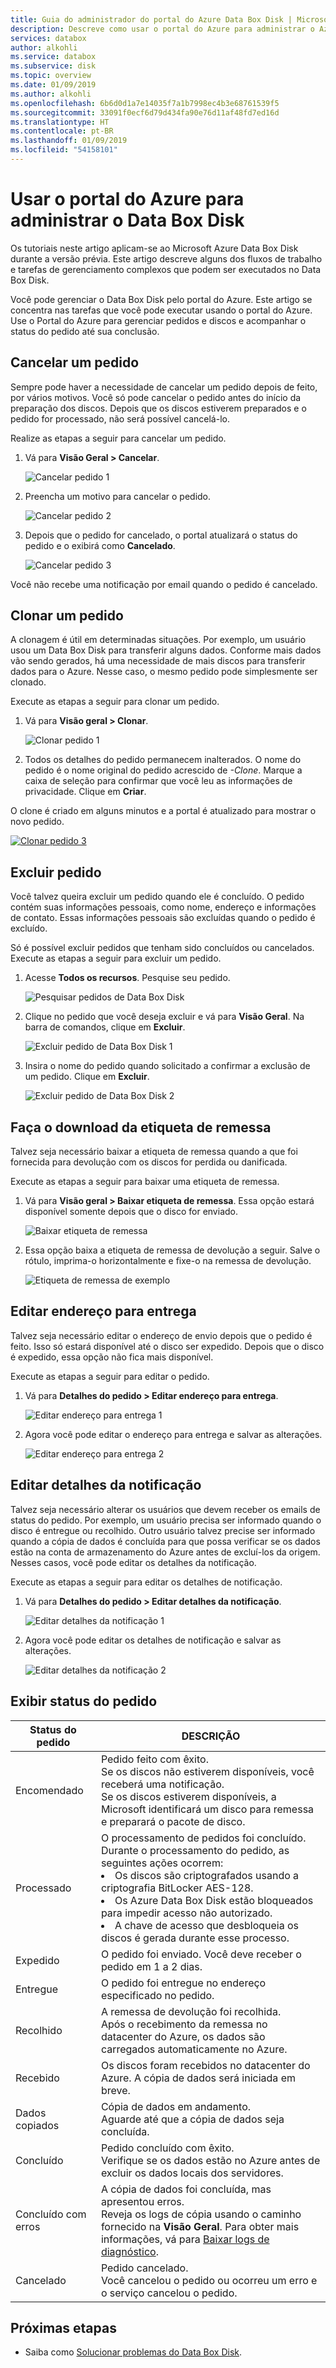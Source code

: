 ```yaml
---
title: Guia do administrador do portal do Azure Data Box Disk | Microsoft Docs
description: Descreve como usar o portal do Azure para administrar o Azure Data Box.
services: databox
author: alkohli
ms.service: databox
ms.subservice: disk
ms.topic: overview
ms.date: 01/09/2019
ms.author: alkohli
ms.openlocfilehash: 6b6d0d1a7e14035f7a1b7998ec4b3e68761539f5
ms.sourcegitcommit: 33091f0ecf6d79d434fa90e76d11af48fd7ed16d
ms.translationtype: HT
ms.contentlocale: pt-BR
ms.lasthandoff: 01/09/2019
ms.locfileid: "54158101"
---
```

# <a name="use-azure-portal-to-administer-your-data-box-disk"></a>Usar o portal do Azure para administrar o Data Box Disk

Os tutoriais neste artigo aplicam-se ao Microsoft Azure Data Box Disk durante a versão prévia. Este artigo descreve alguns dos fluxos de trabalho e tarefas de gerenciamento complexos que podem ser executados no Data Box Disk. 

Você pode gerenciar o Data Box Disk pelo portal do Azure. Este artigo se concentra nas tarefas que você pode executar usando o portal do Azure. Use o Portal do Azure para gerenciar pedidos e discos e acompanhar o status do pedido até sua conclusão.

## <a name="cancel-an-order"></a>Cancelar um pedido

Sempre pode haver a necessidade de cancelar um pedido depois de feito, por vários motivos. Você só pode cancelar o pedido antes do início da preparação dos discos. Depois que os discos estiverem preparados e o pedido for processado, não será possível cancelá-lo. 

Realize as etapas a seguir para cancelar um pedido.

1.  Vá para **Visão Geral > Cancelar**. 

    ![Cancelar pedido 1](media/data-box-portal-ui-admin/cancel-order1.png)

2.  Preencha um motivo para cancelar o pedido.  

    ![Cancelar pedido 2](media/data-box-portal-ui-admin/cancel-order2.png)

3.  Depois que o pedido for cancelado, o portal atualizará o status do pedido e o exibirá como **Cancelado**.

    ![Cancelar pedido 3](media/data-box-portal-ui-admin/cancel-order3.png)

Você não recebe uma notificação por email quando o pedido é cancelado.

## <a name="clone-an-order"></a>Clonar um pedido

A clonagem é útil em determinadas situações. Por exemplo, um usuário usou um Data Box Disk para transferir alguns dados. Conforme mais dados vão sendo gerados, há uma necessidade de mais discos para transferir dados para o Azure. Nesse caso, o mesmo pedido pode simplesmente ser clonado.

Execute as etapas a seguir para clonar um pedido.

1.  Vá para **Visão geral > Clonar**. 

    ![Clonar pedido 1](media/data-box-portal-ui-admin/clone-order1.png)

2.  Todos os detalhes do pedido permanecem inalterados. O nome do pedido é o nome original do pedido acrescido de *-Clone*. Marque a caixa de seleção para confirmar que você leu as informações de privacidade. Clique em **Criar**.    

O clone é criado em alguns minutos e a portal é atualizado para mostrar o novo pedido.

[![Clonar pedido 3](media/data-box-portal-ui-admin/clone-order3.png)](media/data-box-portal-ui-admin/clone-order3.png#lightbox) 

## <a name="delete-order"></a>Excluir pedido

Você talvez queira excluir um pedido quando ele é concluído. O pedido contém suas informações pessoais, como nome, endereço e informações de contato. Essas informações pessoais são excluídas quando o pedido é excluído.

Só é possível excluir pedidos que tenham sido concluídos ou cancelados. Execute as etapas a seguir para excluir um pedido.

1. Acesse **Todos os recursos**. Pesquise seu pedido.

    ![Pesquisar pedidos de Data Box Disk](media/data-box-portal-ui-admin/search-data-box-disk-orders.png)

2. Clique no pedido que você deseja excluir e vá para **Visão Geral**. Na barra de comandos, clique em **Excluir**.

    ![Excluir pedido de Data Box Disk 1](media/data-box-portal-ui-admin/delete-order1.png)

3. Insira o nome do pedido quando solicitado a confirmar a exclusão de um pedido. Clique em **Excluir**.

     ![Excluir pedido de Data Box Disk 2](media/data-box-portal-ui-admin/delete-order2.png)


## <a name="download-shipping-label"></a>Faça o download da etiqueta de remessa

Talvez seja necessário baixar a etiqueta de remessa quando a que foi fornecida para devolução com os discos for perdida ou danificada. 

Execute as etapas a seguir para baixar uma etiqueta de remessa.
1.  Vá para **Visão geral > Baixar etiqueta de remessa**. Essa opção estará disponível somente depois que o disco for enviado. 

    ![Baixar etiqueta de remessa](media/data-box-portal-ui-admin/download-shipping-label.png)

2.  Essa opção baixa a etiqueta de remessa de devolução a seguir. Salve o rótulo, imprima-o horizontalmente e fixe-o na remessa de devolução.

    ![Etiqueta de remessa de exemplo](media/data-box-portal-ui-admin/example-shipping-label.png)

## <a name="edit-shipping-address"></a>Editar endereço para entrega

Talvez seja necessário editar o endereço de envio depois que o pedido é feito. Isso só estará disponível até o disco ser expedido. Depois que o disco é expedido, essa opção não fica mais disponível.

Execute as etapas a seguir para editar o pedido.

1. Vá para **Detalhes do pedido > Editar endereço para entrega**.

    ![Editar endereço para entrega 1](media/data-box-portal-ui-admin/edit-shipping-address1.png)

2. Agora você pode editar o endereço para entrega e salvar as alterações.

    ![Editar endereço para entrega 2](media/data-box-portal-ui-admin/edit-shipping-address2.png)

## <a name="edit-notification-details"></a>Editar detalhes da notificação

Talvez seja necessário alterar os usuários que devem receber os emails de status do pedido. Por exemplo, um usuário precisa ser informado quando o disco é entregue ou recolhido. Outro usuário talvez precise ser informado quando a cópia de dados é concluída para que possa verificar se os dados estão na conta de armazenamento do Azure antes de excluí-los da origem. Nesses casos, você pode editar os detalhes da notificação.

Execute as etapas a seguir para editar os detalhes de notificação.

1. Vá para **Detalhes do pedido > Editar detalhes da notificação**.

    ![Editar detalhes da notificação 1](media/data-box-portal-ui-admin/edit-notification-details1.png)

2. Agora você pode editar os detalhes de notificação e salvar as alterações.
 
    ![Editar detalhes da notificação 2](media/data-box-portal-ui-admin/edit-notification-details2.png)

## <a name="view-order-status"></a>Exibir status do pedido

|Status do pedido |DESCRIÇÃO |
|---------|---------|
|Encomendado     | Pedido feito com êxito. <br> Se os discos não estiverem disponíveis, você receberá uma notificação. <br>Se os discos estiverem disponíveis, a Microsoft identificará um disco para remessa e preparará o pacote de disco.        |
|Processado     | O processamento de pedidos foi concluído. <br> Durante o processamento do pedido, as seguintes ações ocorrem:<li>Os discos são criptografados usando a criptografia BitLocker AES-128. </li> <li>Os Azure Data Box Disk estão bloqueados para impedir acesso não autorizado.</li><li>A chave de acesso que desbloqueia os discos é gerada durante esse processo.</li>        |
|Expedido     | O pedido foi enviado. Você deve receber o pedido em 1 a 2 dias.        |
|Entregue     | O pedido foi entregue no endereço especificado no pedido.        |
|Recolhido     |A remessa de devolução foi recolhida. <br> Após o recebimento da remessa no datacenter do Azure, os dados são carregados automaticamente no Azure.         |
|Recebido     | Os discos foram recebidos no datacenter do Azure. A cópia de dados será iniciada em breve.        |
|Dados copiados     |Cópia de dados em andamento.<br> Aguarde até que a cópia de dados seja concluída.         |
|Concluído       |Pedido concluído com êxito.<br> Verifique se os dados estão no Azure antes de excluir os dados locais dos servidores.         |
|Concluído com erros| A cópia de dados foi concluída, mas apresentou erros. <br> Reveja os logs de cópia usando o caminho fornecido na **Visão Geral**. Para obter mais informações, vá para [Baixar logs de diagnóstico](data-box-disk-troubleshoot.md#download-diagnostic-logs).   |
|Cancelado            |Pedido cancelado. <br> Você cancelou o pedido ou ocorreu um erro e o serviço cancelou o pedido.     |



## <a name="next-steps"></a>Próximas etapas

- Saiba como [Solucionar problemas do Data Box Disk](data-box-disk-troubleshoot.md).
